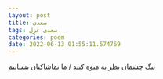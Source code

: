```yaml
---
layout: post
title: سعدی
tags: سعدی غزل
categories: poem
date: 2022-06-13 01:55:11.574769
---
```


تنگ چشمان نظر به میوه کنند / ما تماشاکنان بستانیم
